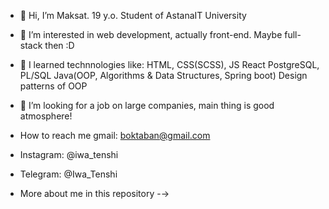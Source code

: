 - 👋 Hi, I’m Maksat.
      19 y.o.
      Student of AstanaIT University
      
- 👀 I’m interested in web development, actually front-end. Maybe full-stack then :D

- 🌱 I learned technnologies like:
        HTML, CSS(SCSS), JS
        React
        PostgreSQL, PL/SQL
        Java(OOP, Algorithms & Data Structures, Spring boot)
        Design patterns of OOP
        
- 💞️ I’m looking for a job on large companies, main thing is good atmosphere!

- How to reach me gmail: boktaban@gmail.com
- Instagram: @iwa_tenshi
- Telegram: @Iwa_Tenshi

- More about me in this repository -→

<!---
1August/1August is a ✨ special ✨ repository because its `README.md` (this file) appears on your GitHub profile.
You can click the Preview link to take a look at your changes.
--->

